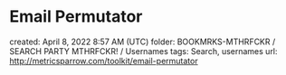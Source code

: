 # Email Permutator

created: April 8, 2022 8:57 AM (UTC)
folder: BOOKMRKS-MTHRFCKR / SEARCH PARTY MTHRFCKR! / Usernames
tags: Search, usernames
url: http://metricsparrow.com/toolkit/email-permutator